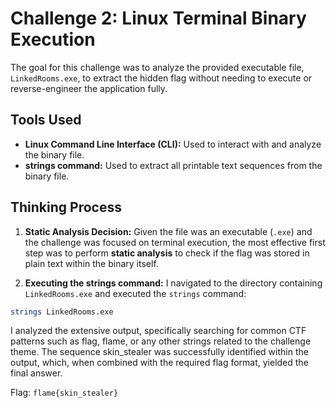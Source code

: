 # Challenge 2: Linux Terminal Binary Execution

The goal for this challenge was to analyze the provided executable file, `LinkedRooms.exe`, to extract the hidden flag without needing to execute or reverse-engineer the application fully.

## Tools Used
* **Linux Command Line Interface (CLI):** Used to interact with and analyze the binary file.
* **strings command:** Used to extract all printable text sequences from the binary file.

## Thinking Process

1.  **Static Analysis Decision:** Given the file was an executable (`.exe`) and the challenge was focused on terminal execution, the most effective first step was to perform **static analysis** to check if the flag was stored in plain text within the binary itself.

2.  **Executing the strings command:** I navigated to the directory containing `LinkedRooms.exe` and executed the `strings` command:

```Bash
strings LinkedRooms.exe
```
I analyzed the extensive output, specifically searching for common CTF patterns such as flag, flame, or any other strings related to the challenge theme. The sequence skin_stealer was successfully identified within the output, which, when combined with the required flag format, yielded the final answer.

Flag: `flame{skin_stealer}`
